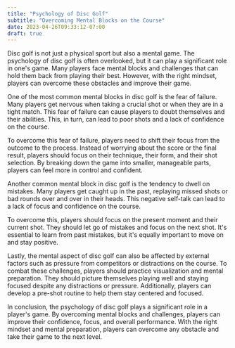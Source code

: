 ```yaml
---
title: "Psychology of Disc Golf"
subtitle: "Overcoming Mental Blocks on the Course"
date: 2023-04-26T09:33:12-07:00
draft: true
---
```

Disc golf is not just a physical sport but also a mental game. The psychology of disc golf is often overlooked, but it can play a significant role in one's game. Many players face mental blocks and challenges that can hold them back from playing their best. However, with the right mindset, players can overcome these obstacles and improve their game.

One of the most common mental blocks in disc golf is the fear of failure. Many players get nervous when taking a crucial shot or when they are in a tight match. This fear of failure can cause players to doubt themselves and their abilities. This, in turn, can lead to poor shots and a lack of confidence on the course.

To overcome this fear of failure, players need to shift their focus from the outcome to the process. Instead of worrying about the score or the final result, players should focus on their technique, their form, and their shot selection. By breaking down the game into smaller, manageable parts, players can feel more in control and confident.

Another common mental block in disc golf is the tendency to dwell on mistakes. Many players get caught up in the past, replaying missed shots or bad rounds over and over in their heads. This negative self-talk can lead to a lack of focus and confidence on the course.

To overcome this, players should focus on the present moment and their current shot. They should let go of mistakes and focus on the next shot. It's essential to learn from past mistakes, but it's equally important to move on and stay positive.

Lastly, the mental aspect of disc golf can also be affected by external factors such as pressure from competitors or distractions on the course. To combat these challenges, players should practice visualization and mental preparation. They should picture themselves playing well and staying focused despite any distractions or pressure. Additionally, players can develop a pre-shot routine to help them stay centered and focused.

In conclusion, the psychology of disc golf plays a significant role in a player's game. By overcoming mental blocks and challenges, players can improve their confidence, focus, and overall performance. With the right mindset and mental preparation, players can overcome any obstacle and take their game to the next level.
